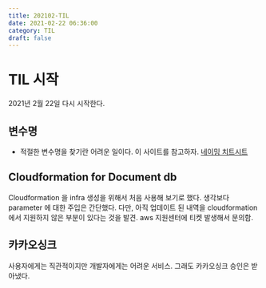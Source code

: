 ```yaml
---
title: 202102-TIL
date: 2021-02-22 06:36:00
category: TIL
draft: false
---
```


# TIL 시작

2021년 2월 22일 다시 시작한다.

## 변수명

- 적절한 변수명을 찾기란 어려운 일이다. 이 사이트를 참고하자. [네이밍 치트시트](https://github.com/kettanaito/naming-cheatsheet)

## Cloudformation for Document db

Cloudformation 을 infra 생성을 위해서 처음 사용해 보기로 했다. 생각보다 parameter 에 대한 주입은 간단했다. 다만, 아직 업데이트 된 내역을 cloudformation 에서 지원하지 않은 부분이 있다는 것을 발견. aws 지원센터에 티켓 발생해서 문의함.

## 카카오싱크

사용자에게는 직관적이지만 개발자에게는 어려운 서비스. 그래도 카카오싱크 승인은 받아냈다.